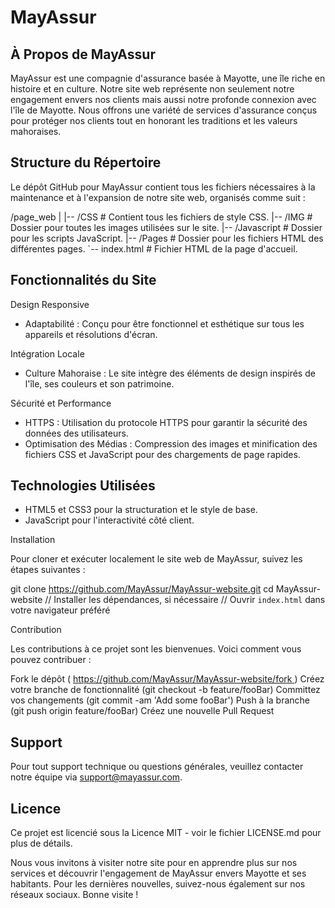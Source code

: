 # MayAssur

## À Propos de MayAssur

MayAssur est une compagnie d'assurance basée à Mayotte, une île riche en histoire et en culture. Notre site web représente non seulement notre engagement envers nos clients mais aussi notre profonde connexion avec l'île de Mayotte. Nous offrons une variété de services d'assurance conçus pour protéger nos clients tout en honorant les traditions et les valeurs mahoraises.

## Structure du Répertoire

Le dépôt GitHub pour MayAssur contient tous les fichiers nécessaires à la maintenance et à l'expansion de notre site web, organisés comme suit :

/page_web
|
|-- /CSS                  # Contient tous les fichiers de style CSS.
|-- /IMG                  # Dossier pour toutes les images utilisées sur le site.
|-- /Javascript           # Dossier pour les scripts JavaScript.
|-- /Pages                # Dossier pour les fichiers HTML des différentes pages.
`-- index.html            # Fichier HTML de la page d'accueil.


## Fonctionnalités du Site

Design Responsive

  - Adaptabilité : Conçu pour être fonctionnel et esthétique sur tous les appareils et résolutions d'écran.

Intégration Locale

  - Culture Mahoraise : Le site intègre des éléments de design inspirés de l'île, ses couleurs et son patrimoine.

Sécurité et Performance

  - HTTPS : Utilisation du protocole HTTPS pour garantir la sécurité des données des utilisateurs.
  - Optimisation des Médias : Compression des images et minification des fichiers CSS et JavaScript pour des chargements de page rapides.

## Technologies Utilisées

  - HTML5 et CSS3 pour la structuration et le style de base.
  - JavaScript pour l'interactivité côté client.


Installation

Pour cloner et exécuter localement le site web de MayAssur, suivez les étapes suivantes :

git clone https://github.com/MayAssur/MayAssur-website.git
cd MayAssur-website
// Installer les dépendances, si nécessaire
// Ouvrir `index.html` dans votre navigateur préféré

Contribution

Les contributions à ce projet sont les bienvenues. Voici comment vous pouvez contribuer :

Fork le dépôt ( [https://github.com/MayAssur/MayAssur-website/fork ](https://github.com/sainth-nathan-ahoussi/MayAssur/fork))
Créez votre branche de fonctionnalité (git checkout -b feature/fooBar)
Committez vos changements (git commit -am 'Add some fooBar')
Push à la branche (git push origin feature/fooBar)
Créez une nouvelle Pull Request


## Support

Pour tout support technique ou questions générales, veuillez contacter notre équipe via support@mayassur.com.

## Licence

Ce projet est licencié sous la Licence MIT - voir le fichier LICENSE.md pour plus de détails.


Nous vous invitons à visiter notre site pour en apprendre plus sur nos services et découvrir l'engagement de MayAssur envers Mayotte et ses habitants. Pour les dernières nouvelles, suivez-nous également sur nos réseaux sociaux. Bonne visite !
